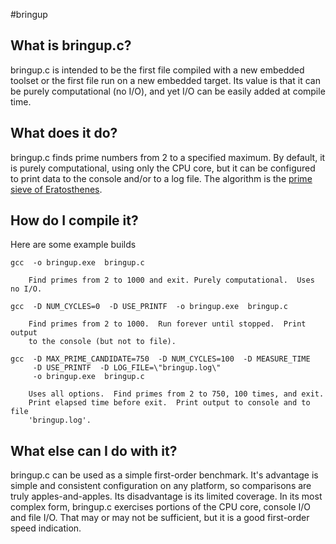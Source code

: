 #bringup


## What is bringup.c?
bringup.c is intended to be the first file compiled with a new embedded toolset
or the first file run on a new embedded target.  Its value is that it can be
purely computational (no I/O), and yet I/O can be easily added at compile time.

## What does it do?
bringup.c finds prime numbers from 2 to a specified maximum.  By default, it
is purely computational, using only the CPU core, but it can be configured to
print data to the console and/or to a log file.  The algorithm is the 
[prime sieve of Eratosthenes](http://en.wikipedia.org/wiki/Sieve_of_eratosthenes).

## How do I compile it?
Here are some example builds

    gcc  -o bringup.exe  bringup.c

        Find primes from 2 to 1000 and exit. Purely computational.  Uses no I/O.
    
    gcc  -D NUM_CYCLES=0  -D USE_PRINTF  -o bringup.exe  bringup.c

        Find primes from 2 to 1000.  Run forever until stopped.  Print output 
        to the console (but not to file).  
    
    gcc  -D MAX_PRIME_CANDIDATE=750  -D NUM_CYCLES=100  -D MEASURE_TIME
         -D USE_PRINTF  -D LOG_FILE=\"bringup.log\"
         -o bringup.exe  bringup.c

        Uses all options.  Find primes from 2 to 750, 100 times, and exit.  
        Print elapsed time before exit.  Print output to console and to file 
        'bringup.log'.

## What else can I do with it?
bringup.c can be used as a simple first-order benchmark.  It's advantage is
simple and consistent configuration on any platform, so comparisons are truly
apples-and-apples.  Its disadvantage is its limited coverage.  In its most
complex form, bringup.c exercises portions of the CPU core, console I/O and
file I/O.  That may or may not be sufficient, but it is a good first-order 
speed indication.

